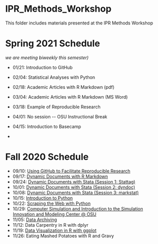 # IPR_Methods_Workshop
This folder includes materials presented at the IPR Methods Workshop

# Spring 2021 Schedule

*we are meeting biweekly this semester)*

* 01/21: Introduction to GitHub
* 02/04: Statistical Analyses with Python
* 02/18: Academic Articles with R Markdown (pdf)
* 03/04: Academic Articles with R Markdown (MS Word)
* 03/18: Example of Reproducible Research
* 04/01: No session -- OSU Instructional Break
* 04/15: Introduction to Basecamp

* 
# Fall 2020 Schedule

* 09/10:  [Using GitHub to Facilitate Reproducible Research](https://github.com/buckipr/IPR_Methods_Workshop/blob/main/Fall_2020/09_10_github.pdf)
* 09/17:  [Dynamic Documents with R Markdown](https://github.com/buckipr/IPR_Methods_Workshop/tree/main/Fall_2020/09_17_RMarkdown)
* 09/24:  [Dynamic Documents with Stata (Session 1: Stattag)](https://github.com/buckipr/IPR_Methods_Workshop/tree/main/Fall_2020/09_24_StatTag)
* 10/01:  [Dynamic Documents with Stata (Session 2: dyndoc)](https://github.com/buckipr/IPR_Methods_Workshop/tree/main/Fall_2020/10_01_Stata_dyndoc)
* 10/08:  [Dynamic Documents with Stata (Session 3: markstat)](https://github.com/buckipr/IPR_Methods_Workshop/tree/main/Fall_2020/10_08_Stata_markstat)
* 10/15:  [Introduction to Python](https://github.com/buckipr/IPR_Methods_Workshop/tree/main/Fall_2020/10_15_Python)
* 10/22:  [Scraping the Web with Python](https://github.com/buckipr/IPR_Methods_Workshop/tree/main/Fall_2020/10_22_web_scraping)
* 10/29:  [Computer Simulation and Introduction to the Simulation Innovation and Modeling Center @ OSU](https://github.com/buckipr/IPR_Methods_Workshop/tree/main/Fall_2020/10_29_Simulation)
* 11/05:  [Data Archiving](https://github.com/buckipr/IPR_Methods_Workshop/raw/main/Fall_2020/11_05_data_archiving.pptx)
* 11/12:  Data Carpentry in R with dplyr
* 11/19:  [Data Visualization in R with ggplot](https://github.com/buckipr/IPR_Methods_Workshop/tree/main/Fall_2020/11_19_ggplot2)
* 11/26:  Eating Mashed Potatoes with R and Gravy


